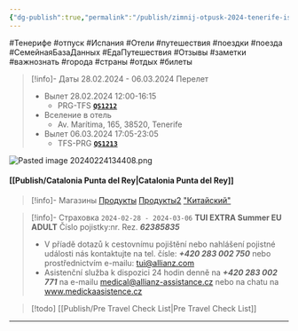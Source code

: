 ```yaml
---
{"dg-publish":true,"permalink":"/publish/zimnij-otpusk-2024-tenerife-ispaniya/"}
---
```


#Тенерифе #отпуск #Испания #Отели #путешествия #поездки #поезда #СемейнаяБазаДанных #ЕдаПутешествия #Отзывы #заметки #важнознать #города #страны #отдых #билеты 


> [!info]- Даты 28.02.2024 - 06.03.2024 Перелет 
> - Вылет 28.02.2024 12:00-16:15
> 	- PRG-TFS [**`QS1212`**](https://www.flightaware.com/live/flight/TVS1212) 
> - Вселение в отель 
> 	- Av. Marítima, 165, 38520, Tenerife
> - Вылет 06.03.2024 17:05-23:05
> 	- TFS-PRG [**`QS1213`**](https://www.flightaware.com/live/flight/TVS1213)

![Pasted image 20240224134408.png](/img/user/Files/Pasted%20image%2020240224134408.png)
#### [[Publish/Catalonia Punta del Rey\|Catalonia Punta del Rey]]


> [!info]- Магазины
> [Продукты](https://www.google.com/maps/place/Multitienda+Las+Caletillas/@28.3782004,-16.3616067,18.67z/data=!4m6!3m5!1s0xc402d710fcddb3d:0x9c6b74c783f907f1!8m2!3d28.3778905!4d-16.3619881!16s%2Fg%2F11j2y_hbqj?entry=tts)
> [Продукты2](https://www.google.com/maps/place/Mercadona/@28.3786596,-16.3615662,17.65z/data=!4m6!3m5!1s0xc402d71b8ba9145:0xd855550bf8c8e3ce!8m2!3d28.3798861!4d-16.3621168!16s%2Fg%2F1q5bq7g0c?entry=tts)
> ["Китайский"](https://www.google.com/maps/place/Bazar+Hermanos+2/@28.3696951,-16.3641733,17z/data=!4m6!3m5!1s0xc402d139352f3f3:0x78465ced6847f92d!8m2!3d28.3696713!4d-16.3641139!16s%2Fg%2F11h63hlbzh?entry=tts) 

> [!info]- Страховка `2024-02-28 - 2024-03-06` **TUI EXTRA Summer EU ADULT**
> Číslo pojistky:nr. Rez. ***62385835***
> - V příadě dotazů k cestovnímu pojištění nebo nahlášení pojistné události nás kontaktujte na tel. čísle: ***+420 283 002 750*** nebo prostřednictvím e-mailu: tui@allianz.com
> - Asistenční služba k dispozici 24 hodin denně na ***+420 283 002 771*** na e-mailu medical@allianz-assistance.cz nebo na chatu na www.medickaasistence.cz 

> [!todo] 
> [[Publish/Pre Travel Check List\|Pre Travel Check List]] 

*********
